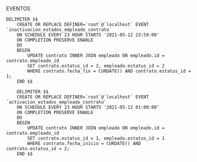 EVENTOS

    DELIMITER $$
        CREATE OR REPLACE DEFINER=`root`@`localhost` EVENT `inactivacion_estados_empleado_contrato`
        ON SCHEDULE EVERY 23 HOUR STARTS '2021-05-12 23:59:00'
        ON COMPLETION PRESERVE ENABLE
        DO
        BEGIN
            UPDATE contrato INNER JOIN empleado ON empleado.id = contrato.empleado_id 
            SET contrato.estatus_id = 2, empleado.estatus_id = 2 
            WHERE contrato.fecha_fin = CURDATE() AND contrato.estatus_id = 1;
        END $$

        DELIMITER $$
        CREATE OR REPLACE DEFINER=`root`@`localhost` EVENT `activacion_estados_empleado_contrato`
        ON SCHEDULE EVERY 23 HOUR STARTS '2021-05-12 01:00:00'
        ON COMPLETION PRESERVE ENABLE
        DO
        BEGIN
            UPDATE contrato INNER JOIN empleado ON empleado.id = contrato.empleado_id 
            SET contrato.estatus_id = 1, empleado.estatus_id = 1 
            WHERE contrato.fecha_inicio = CURDATE() AND contrato.estatus_id = 2;
        END $$
